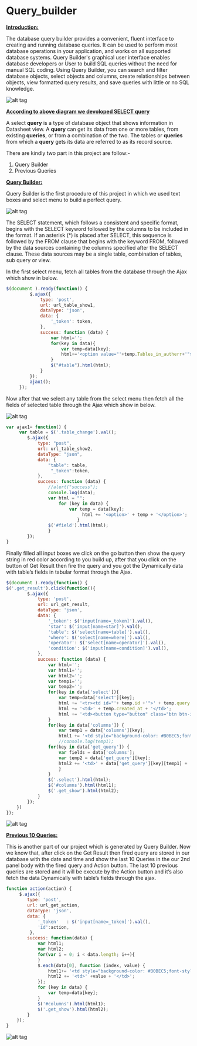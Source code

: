 # Query_builder

**<ins>Introduction:</ins>**

The database query builder provides a convenient, fluent interface to creating and running database queries. It can be used to perform most database operations in your application, and works on all supported database systems.
Query Builder's graphical user interface enables database developers or User to build SQL queries without the need for manual SQL coding. Using Query Builder, you can search and filter database objects, select objects and columns, create relationships between objects, view formatted query results, and save queries with little or no SQL knowledge.


![alt tag](https://github.com/Rahul9098/Query_builder/blob/master/public/img/Capture.PNG)

**<ins>According to above diagram we devoloped SELECT query</ins>**

A select **query** is a type of database object that shows information in Datasheet view. A **query** can get its data from one or more tables, from existing **queries**, or from a combination of the two. The tables or **queries** from which a **query** gets its data are referred to as its record source.

There are kindly two part in this project are follow:-

1. Query Builder
2. Previous Queries



**<ins>Query Builder:</ins>**

Query Builder is the first procedure of this project in which we used text boxes and select menu to build a perfect query.

![alt tag](https://github.com/Rahul9098/Query_builder/blob/master/public/img/Capture3.PNG)

The SELECT statement, which follows a consistent and specific format, begins with the SELECT keyword followed by the columns to be included in the format. If an asterisk (*) is placed after SELECT, this sequence is followed by the FROM clause that begins with the keyword FROM, followed by the data sources containing the columns specified after the SELECT clause. These data sources may be a single table, combination of tables, sub query or view.


In the first select menu, fetch all tables from the database through the Ajax which show in below.

```javascript
$(document ).ready(function() {
         $.ajax({
             type: 'post',
             url: url_table_show1,
             dataType: 'json',
             data: {
                 '_token': token,
             },
             success: function (data) {
                 var html='';
                 for(key in data){
                     var temp=data[key];
                     html+='<option value="'+temp.Tables_in_autherr+'">'+temp.Tables_in_autherr+'</option>';
                 }
                 $("#table").html(html);
             }
         });
         ajax1();
     });
```

Now after that we select any table from the select menu then fetch all the fields of selected table through the Ajax which show in below.

![alt tag](https://github.com/Rahul9098/Query_builder/blob/master/public/img/Capture2.PNG)


```javascript
var ajax1= function() {
     var table = $('.table_change').val();
        $.ajax({
            type: "post",
            url: url_table_show2,
            dataType: "json",
            data: {
                "table": table,
                 "_token":token,
            },
            success: function (data) {
                //alert("success");
                console.log(data);
                var html = "";
                    for (key in data) {
                        var temp = data[key];
                             html += '<option>' + temp + '</option>';
                           }
                $('#field').html(html);
                }
        });
}

```

Finally filled all input boxes we click on the go button then show the query string in red color according to you build up, after that you click on the button of Get Result then fire the query and  you got the Dynamically data with table’s fields in tabular format through the Ajax.

```javascript
$(document ).ready(function() {
$('.get_result').click(function(){
        $.ajax({
            type: 'post',
            url: url_get_result,
            dataType: 'json',
            data: {
                '_token': $('input[name=_token]').val(),
                'star': $('input[name=star]').val(),
                'table': $('select[name=table]').val(),
                'where': $('select[name=where]').val(),
                'operator': $('select[name=operator]').val(),
                'condition': $('input[name=condition]').val(),
            },
            success: function (data) {
                var html='';
                var html1='';
                var html2='';
                var temp1='';
                var temp2='';
                for(key in data['select']){
                    var temp=data['select'][key];
                    html += '<tr><td id="'+ temp.id +'">' + temp.query + '</td>';
                    html += '<td>' + temp.created_at + '</td>';
                    html += '<td><button type="button" class="btn btn-info" id="act"  onclick="action('+ temp.id +');" >Action</button></td> </tr>';
                }
                for(key in data['columns']) {
                    var temp1 = data['columns'][key];
                    html1 += '<td style="background-color: #B0BEC5;font-style:normal">' + temp1 + '</td>';
                    //console.log(temp1);
                for(key in data['get_query']) {
                    var fields = data['columns'];
                    var temp2 = data['get_query'][key];
                    html2 += '<td>' + data['get_query'][key][temp1] + '</td>';
                    }
                }
                $('.select').html(html);
                $('#columns').html(html1);
                $('.get_show').html(html2);
            }
        });
    })
});

```
![alt tag](https://github.com/Rahul9098/Query_builder/blob/master/public/img/Capture5.PNG)

**<ins>Previous 10 Queries:</ins>**

This is another part of our project which is generated by Query Builder. Now we know that, after click on the Get Result then fired query are stored in our database with the date and time and show the last 10 Queries in the our 2nd  panel body with the fired query and Action button.
 				The last 10 previous queries are stored and it will be execute by the Action button and it’s also fetch the data Dynamically with table’s fields through the ajax.

```javascript
function action(action) {
     $.ajax({
        type: 'post',
        url: url_get_action,
        dataType: 'json',
        data: {
            '_token'   : $('input[name=_token]').val(),
            'id':action,
         },
        success: function(data) {
            var html1;
            var html2;
            for(var i = 0; i < data.length; i++){
            }
            $.each(data[0], function (index, value) {
                html1+= '<td style="background-color: #B0BEC5;font-style:normal">' + index + '</td>';
                html2 += '<td>' +value + '</td>';
            });
            for (key in data) {
                var temp=data[key];
            }
            $('#columns').html(html1);
            $('.get_show').html(html2);
        }
    });
}
```

![alt tag](https://github.com/Rahul9098/Query_builder/blob/master/public/img/Capture6.PNG)
